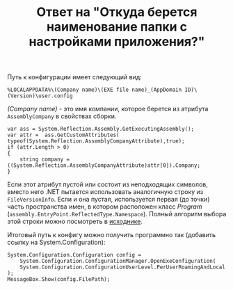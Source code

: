 ﻿---
title: "Ответ на \"Откуда берется наименование папки с настройками приложения?\""
se.owner.user_id: 240512
se.owner.display_name: "MSDN.WhiteKnight"
se.owner.link: "https://ru.stackoverflow.com/users/240512/msdn-whiteknight"
se.answer_id: 788087
se.question_id: 787805
se.post_type: answer
se.score: 4
se.is_accepted: True
---
<p>Путь к конфигурации имеет следующий вид:</p>

<p><code>%LOCALAPPDATA%\(Company name)\(EXE file name)_(AppDomain ID)\(Version)\user.config</code></p>

<p><em>(Company name)</em> - это имя компании, которое берется из атрибута <code>AssemblyCompany</code> в свойствах сборки. </p>

<pre><code>var ass = System.Reflection.Assembly.GetExecutingAssembly();
var attr =  ass.GetCustomAttributes( typeof(System.Reflection.AssemblyCompanyAttribute),true);
if (attr.Length &gt; 0)
{
    string company = ((System.Reflection.AssemblyCompanyAttribute)attr[0]).Company;                    
}
</code></pre>

<p>Если этот атрибут пустой или состоит из неподходящих символов, вместо него .NET пытается использовать аналогичную строку из <code>FileVersionInfo</code>. Если и она пустая, используется первая (до точки) часть пространства имен, в котором расположен класс <em>Program</em> (<code>assembly.EntryPoint.ReflectedType.Namespace</code>). Полный алгоритм выбора этой строки можно посмотреть в <a href="https://referencesource.microsoft.com/#System.Configuration/System/Configuration/ClientConfigPaths.cs,17d647bae0e63e77,references" rel="nofollow noreferrer">исходнике</a>.</p>

<p>Итоговый путь к конфигу можно получить программно так (добавить ссылку на System.Configuration):</p>

<pre><code>System.Configuration.Configuration config =
    System.Configuration.ConfigurationManager.OpenExeConfiguration(
    System.Configuration.ConfigurationUserLevel.PerUserRoamingAndLocal                
);
MessageBox.Show(config.FilePath);
</code></pre>

